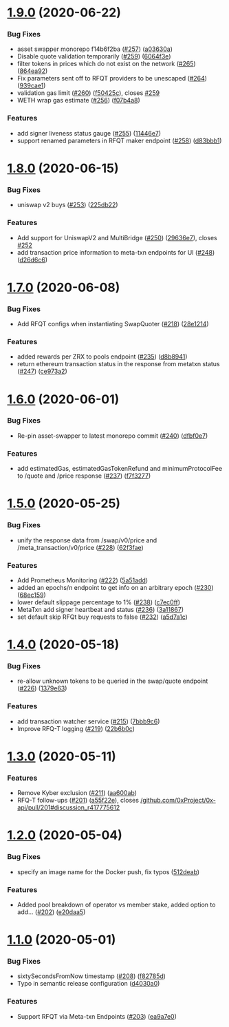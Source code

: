 # [1.9.0](https://github.com/0xProject/0x-api/compare/v1.8.0...v1.9.0) (2020-06-22)


### Bug Fixes

* asset swapper monorepo f14b6f2ba ([#257](https://github.com/0xProject/0x-api/issues/257)) ([a03630a](https://github.com/0xProject/0x-api/commit/a03630a918c98918ce114a7b6bc5a73ce197da94))
* Disable quote validation temporarily ([#259](https://github.com/0xProject/0x-api/issues/259)) ([6064f3e](https://github.com/0xProject/0x-api/commit/6064f3e58054da3ab0b44bac0b7d24d1cf672497))
* filter tokens in prices which do not exist on the network ([#265](https://github.com/0xProject/0x-api/issues/265)) ([864ea92](https://github.com/0xProject/0x-api/commit/864ea9203af8f30890f851bd32ffde199712504d))
* Fix parameters sent off to RFQT providers to be unescaped ([#264](https://github.com/0xProject/0x-api/issues/264)) ([939cae1](https://github.com/0xProject/0x-api/commit/939cae1ca9a35d762c05be79a27de45870b9079e))
* validation gas limit ([#260](https://github.com/0xProject/0x-api/issues/260)) ([f50425c](https://github.com/0xProject/0x-api/commit/f50425c977723f7402b80dec2cb24ffcd23b969e)), closes [#259](https://github.com/0xProject/0x-api/issues/259)
* WETH wrap gas estimate ([#256](https://github.com/0xProject/0x-api/issues/256)) ([f07b4a8](https://github.com/0xProject/0x-api/commit/f07b4a810edb22002266a126b1e2128e25be1323))


### Features

* add signer liveness status gauge ([#255](https://github.com/0xProject/0x-api/issues/255)) ([11446e7](https://github.com/0xProject/0x-api/commit/11446e786a5ca62d0d12b1303bdf97827e3daf06))
* support renamed parameters in RFQT maker endpoint ([#258](https://github.com/0xProject/0x-api/issues/258)) ([d83bbb1](https://github.com/0xProject/0x-api/commit/d83bbb1ee01ca8885d0a95db6ee08ca4d9b25bf4))

# [1.8.0](https://github.com/0xProject/0x-api/compare/v1.7.0...v1.8.0) (2020-06-15)


### Bug Fixes

* uniswap v2 buys ([#253](https://github.com/0xProject/0x-api/issues/253)) ([225db22](https://github.com/0xProject/0x-api/commit/225db22b71f36344f71c53178c41eb1648b1cbba))


### Features

* Add support for UniswapV2 and MultiBridge ([#250](https://github.com/0xProject/0x-api/issues/250)) ([29636e7](https://github.com/0xProject/0x-api/commit/29636e7a2d69e2077ee1a496b99767e02239f737)), closes [#252](https://github.com/0xProject/0x-api/issues/252)
* add transaction price information to meta-txn endpoints for UI ([#248](https://github.com/0xProject/0x-api/issues/248)) ([d26d6c6](https://github.com/0xProject/0x-api/commit/d26d6c6958798dddbb889cdf74e01285eacbd7f6))

# [1.7.0](https://github.com/0xProject/0x-api/compare/v1.6.0...v1.7.0) (2020-06-08)


### Bug Fixes

* Add RFQT configs when instantiating SwapQuoter ([#218](https://github.com/0xProject/0x-api/issues/218)) ([28e1214](https://github.com/0xProject/0x-api/commit/28e1214186c3285ca61de9bd7ca38ec84f9cbf32))


### Features

* added rewards per ZRX to pools endpoint ([#235](https://github.com/0xProject/0x-api/issues/235)) ([d8b8941](https://github.com/0xProject/0x-api/commit/d8b8941f9492720254b6a8d7c491ad16a3deedd4))
* return ethereum transaction status in the response from metatxn status ([#247](https://github.com/0xProject/0x-api/issues/247)) ([ce973a2](https://github.com/0xProject/0x-api/commit/ce973a2cac07fd9dcf783f284f3db125c242317f))

# [1.6.0](https://github.com/0xProject/0x-api/compare/v1.5.0...v1.6.0) (2020-06-01)


### Bug Fixes

* Re-pin asset-swapper to latest monorepo commit ([#240](https://github.com/0xProject/0x-api/issues/240)) ([dfbf0e7](https://github.com/0xProject/0x-api/commit/dfbf0e719fe1a2371e0a2e5dcc9a2824f9de4529))


### Features

* add estimatedGas, estimatedGasTokenRefund and minimumProtocolFee to /quote and /price  response ([#237](https://github.com/0xProject/0x-api/issues/237)) ([f7f3277](https://github.com/0xProject/0x-api/commit/f7f3277510fcc05f03f0a187e64364e02305e3ee))

# [1.5.0](https://github.com/0xProject/0x-api/compare/v1.4.0...v1.5.0) (2020-05-25)


### Bug Fixes

* unify the response data from /swap/v0/price and /meta_transaction/v0/price ([#228](https://github.com/0xProject/0x-api/issues/228)) ([62f3fae](https://github.com/0xProject/0x-api/commit/62f3fae42a8ab7e73b644f0e8c523d655e6319e8))


### Features

* Add Prometheus Monitoring ([#222](https://github.com/0xProject/0x-api/issues/222)) ([5a51add](https://github.com/0xProject/0x-api/commit/5a51add4f0351d1e8567817411cdd24a984c2c28))
* added an epochs/n endpoint to get info on an arbitrary epoch ([#230](https://github.com/0xProject/0x-api/issues/230)) ([68ec159](https://github.com/0xProject/0x-api/commit/68ec1595b99c15e50c5cfeae682cf16b68d83be1))
* lower default slippage percentage to 1% ([#238](https://github.com/0xProject/0x-api/issues/238)) ([c7ec0ff](https://github.com/0xProject/0x-api/commit/c7ec0ff80d13d141dbc062b88ef5a97fd5b387a3))
* MetaTxn add signer heartbeat and status ([#236](https://github.com/0xProject/0x-api/issues/236)) ([3a11867](https://github.com/0xProject/0x-api/commit/3a118670ec6376203400650f39b93e06fc1c76af))
* set default skip RFQt buy requests to false ([#232](https://github.com/0xProject/0x-api/issues/232)) ([a5d7a1c](https://github.com/0xProject/0x-api/commit/a5d7a1ce8d539382fada237f77fbcb637aaf3791))

# [1.4.0](https://github.com/0xProject/0x-api/compare/v1.3.0...v1.4.0) (2020-05-18)

### Bug Fixes

-   re-allow unknown tokens to be queried in the swap/quote endpoint ([#226](https://github.com/0xProject/0x-api/issues/226)) ([1379e63](https://github.com/0xProject/0x-api/commit/1379e638693e030ab343adfa9893a6f42081ea01))

### Features

-   add transaction watcher service ([#215](https://github.com/0xProject/0x-api/issues/215)) ([7bbb9c6](https://github.com/0xProject/0x-api/commit/7bbb9c6f0992ae2a9a9ae9f2fe6d59f99a8e121a))
-   Improve RFQ-T logging ([#219](https://github.com/0xProject/0x-api/issues/219)) ([22b6b0c](https://github.com/0xProject/0x-api/commit/22b6b0c1fb15513bc1225ca5f3a8918639fe8f32))

# [1.3.0](https://github.com/0xProject/0x-api/compare/v1.2.0...v1.3.0) (2020-05-11)

### Features

-   Remove Kyber exclusion ([#211](https://github.com/0xProject/0x-api/issues/211)) ([aa600ab](https://github.com/0xProject/0x-api/commit/aa600abd74bb963303720d8a3cdf3b5f5044ae4f))
-   RFQ-T follow-ups ([#201](https://github.com/0xProject/0x-api/issues/201)) ([a55f22e](https://github.com/0xProject/0x-api/commit/a55f22ee866f0ce8a8e5164829bc511838019a47)), closes [/github.com/0xProject/0x-api/pull/201#discussion_r417775612](https://github.com//github.com/0xProject/0x-api/pull/201/issues/discussion_r417775612)

# [1.2.0](https://github.com/0xProject/0x-api/compare/v1.1.0...v1.2.0) (2020-05-04)

### Bug Fixes

-   specify an image name for the Docker push, fix typos ([512deab](https://github.com/0xProject/0x-api/commit/512deab78da744e86ca7e2f58d2c6e09e4f78c05))

### Features

-   Added pool breakdown of operator vs member stake, added option to add… ([#202](https://github.com/0xProject/0x-api/issues/202)) ([e20daa5](https://github.com/0xProject/0x-api/commit/e20daa5bb1cf6271b83d977459227fd80d1794cd))

# [1.1.0](https://github.com/0xProject/0x-api/compare/v1.0.0...v1.1.0) (2020-05-01)

### Bug Fixes

-   sixtySecondsFromNow timestamp ([#208](https://github.com/0xProject/0x-api/issues/208)) ([f82785d](https://github.com/0xProject/0x-api/commit/f82785ddd9ee465ae70907d443e79df3369e093c))
-   Typo in semantic release configuration ([d4030a0](https://github.com/0xProject/0x-api/commit/d4030a085d7f6847504087e97608c93c7031b57e))

### Features

-   Support RFQT via Meta-txn Endpoints ([#203](https://github.com/0xProject/0x-api/issues/203)) ([ea9a7e0](https://github.com/0xProject/0x-api/commit/ea9a7e0ad32855796c4cf9ef125b075f5761e71d))
